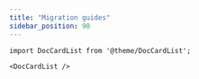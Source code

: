 ```yaml
---
title: "Migration guides"
sidebar_position: 90
---
```


```mdx-code-block
import DocCardList from '@theme/DocCardList';

<DocCardList />
```
